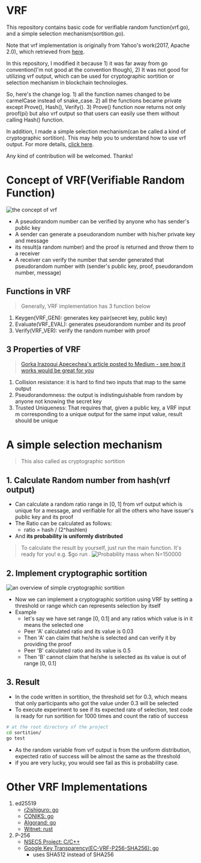 # VRF
This repository contains basic code for verifiable random function(vrf.go), and a simple selection mechanism(sortition.go).

Note that vrf implementation is originally from Yahoo's work(2017, Apache 2.0), which retrieved from [here](https://github.com/r2ishiguro/vrf/tree/master/go/vrf_ed25519).

In this repository, I modified it because 1) it was far away from go convention(I'm not good at the convention though), 2) It was not good for utilizing vrf output, which can be used for cryptographic sortition or selection mechanism in blockchain technologies.

So, here's the change log. 1) all the function names changed to be carmelCase instead of snake_case. 2) all the functions became private except Prove(), Hash(), Verify(). 3) Prove() function now returns not only proof(pi) but also vrf output so that users can easily use them without calling Hash() function.

In addition, I made a simple selection mechanism(can be called a kind of cryptographic sortition). This may help you to understand how to use vrf output. For more details, [click here]().

Any kind of contribution will be welcomed. Thanks!

# Concept of VRF(Verifiable Random Function)
![the concept of vrf](https://github.com/yoseplee/vrf-go/blob/master/vrf-concept.png?raw=true)
* A pseudorandom number can be verified by anyone who has sender's public key
* A sender can generate a pseudorandom number with his/her private key and message
* its result(a random number) and the proof is returned and throw them to a receiver
* A receiver can verify the number that sender generated that pseudorandom number with (sender's public key, proof, pseudorandom number, message)

## Functions in VRF
> Generally, VRF implementation has 3 function below
1. Keygen(VRF_GEN): generates key pair(secret key, public key)
2. Evaluate(VRF_EVAL): generates pseudorandom number and its proof
3. Verify(VRF_VER): verify the random number with proof

## 3 Properties of VRF
> [Gorka Irazoqui Apecechea's article posted to Medium - see how it works would be great for you](https://medium.com/witnet/cryptographic-sortition-in-blockchains-the-importance-of-vrfs-ad5c20a4e018)
1. Collision resistance: it is hard to find two inputs that map to the same output
2. Pseudorandomness: the output is indistinguishable from random by anyone not knowing the secret key
3. Trusted Uniqueness: That requires that, given a public key, a VRF input m corresponding to a unique output for the same input value, result should be unique

# A simple selection mechanism
> This also called as cryptographic sortition
## 1. Calculate Random number from hash(vrf output)
* Can calculate a random ratio range in [0, 1] from vrf output which is unique for a message, and verifiable for all the others who have issuer's public key and its proof
* The Ratio can be calculated as follows:
    * ratio = hash / (2^hashlen)
* And **its probability is uniformly distributed**
> To calculate the result by yourself, just run the main function. It's ready for you! e.g. $go run .
![Probability mass when N=150000](https://github.com/yoseplee/vrf-go/blob/master/visualize/probabilityMass(n=150000).png?raw=true)

## 2. Implement cryptographic sortition
![an overview of simple cryptographic sortition](https://github.com/yoseplee/vrf-go/blob/master/simple-sortition-overview.png?raw=true)
* Now we can implement a cryptographic sortition using VRF by setting a threshold or range which can represents selection by itself
* Example
    * let's say we have set range [0, 0.1] and any ratios which value is in it means the selected one
    * Peer 'A' calculated ratio and its value is 0.03
    * Then 'A' can claim that he/she is selected and can verify it by providing the proof
    * Peer 'B' calculated ratio and its value is 0.5
    * Then 'B' cannot claim that he/she is selected as its value is out of range [0, 0.1]

## 3. Result
* In the code written in sortition, the threshold set for 0.3, which means that only participants who got the value under 0.3 will be selected
* To execute experiment to see if its expected rate of selection, test code is ready for run sortition for 1000 times and count the ratio of success
```sh
# at the root directory of the project
cd sortition/
go test
```
* As the random variable from vrf output is from the uniform distribution, expected ratio of success will be almost the same as the threshold
* if you are very lucky, you would see fail as this is probability case.

# Other VRF Implementations
1. ed25519
    * [r2ishiguro: go](https://github.com/r2ishiguro/vrf/tree/master/go/vrf_ed25519)
    * [CONIKS: go](https://github.com/coniks-sys/coniks-go/tree/master/crypto/vrf)
    * [Algorand: go](https://github.com/algorand/go-algorand/tree/master/crypto)
    * [Witnet: rust](https://github.com/witnet/vrf-rs)
2. P-256
    * [NSEC5 Project: C/C++](https://github.com/fcelda/nsec5-crypto)
    * [Google Key Transparency(EC-VRF-P256-SHA256): go](https://github.com/google/keytransparency/blob/master/core/crypto/vrf/p256/p256.go)
        * uses SHA512 instead of SHA256 
